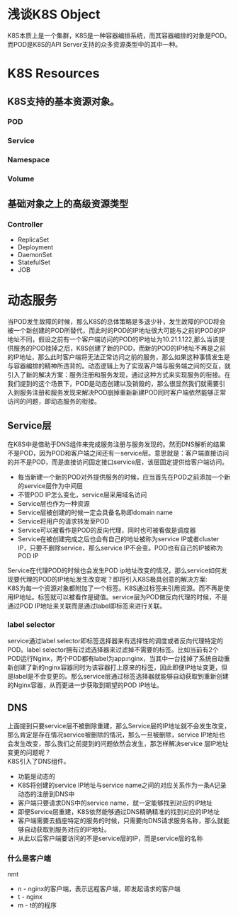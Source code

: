 # 浅谈K8S Object
K8S本质上是一个集群，K8S是一种容器编排系统，而其容器编排的对象是POD。而POD是K8S的API Server支持的众多资源类型中的其中一种。

# K8S Resources
## K8S支持的基本资源对象。
### POD

### Service

### Namespace

### Volume

## 基础对象之上的高级资源类型

### Controller
* ReplicaSet
* Deployment
* DaemonSet
* StatefulSet
* JOB

# 动态服务
当POD发生故障的时候，那么K8S的总体策略是多退少补，发生故障的POD将会被一个新创建的POD所替代，而此时的POD的IP地址很大可能与之前的POD的IP地址不同，假设之前有一个客户端访问的POD的IP地址为10.21.1.122,那么当该提供服务的POD挂掉之后，K8S创建了新的POD，而新的POD的IP地址不再是之前的IP地址，那么此时客户端将无法正常访问之前的服务，那么如果这种事情发生是与容器编排的精神所违背的。动态逻辑上为了实现客户端与服务端之间的交互，就引入了新的解决方案：服务注册和服务发现，通过这种方式来实现服务的衔接。在我们提到的这个场景下，POD是动态创建以及销毁的，那么很显然我们就需要引入到服务注册和服务发现来解决POD崩掉重新新建POD同时客户端依然能够正常访问的问题，即动态服务的衔接。
<br>
## Service层
在K8S中是借助于DNS组件来完成服务注册与服务发现的。然而DNS解析的结果不是POD，因为POD和客户端之间还有一service层。意思就是：客户端直接访问的并不是POD，而是直接访问固定接口service层，该层固定提供给客户端访问。
* 每当新建一个新的POD对外提供服务的时候，应当首先在POD之前添加一个新的service层作为中间层
* 不管POD IP怎么变化，service层采用域名访问
* Service层也作为一种资源
* Service层被创建的时候一定会具备名称即domain name
* Service将用户的请求转发至POD
* Service可以被看作是POD的反向代理，同时也可被看做是调度器
* Service在被创建完成之后也会有自己的地址被称为service IP或者cluster IP，只要不删除service，那么service IP不会变。POD也有自己的IP被称为POD IP

Service在代理POD的时候也会发生POD ip地址改变的情况，那么service如何发现要代理的POD的IP地址发生改变呢？即将引入K8S极具创意的解决方案:
<br>
K8S为每一个资源对象都附加了一个标签。K8S通过标签来引用资源。而不再是使用IP地址。标签就可以被看作是键值。service层为POD做反向代理的时候，不是通过POD IP地址来关联而是通过label即标签来进行关联。

### label selector
service通过label selector即标签选择器来有选择性的调度或者反向代理特定的POD。label selector拥有过滤选择器来过滤掉不需要的标签。比如当前有2个POD运行Nginx，两个POD都有label为app:nginx，当其中一台挂掉了系统自动重新创建了新的nginx容器同时为该容器打上原来的标签，因此即便IP地址变更，但是label是不会变更的。那么service层通过标签选择器就能够自动获取到重新创建的Nginx容器，从而更进一步获取到期望的POD IP地址。

## DNS
上面提到只要service层不被删除重建，那么Service层的IP地址就不会发生改变，那么肯定是存在情况service被删除的情况，那么一旦被删除，service IP地址也会发生改变，那么我们之前提到的问题依然会发生，那怎样解决service 层IP地址变更的问题呢？
<br>
K8S引入了DNS组件。
* 功能是动态的
* K8S将创建的service IP地址与service name之间的对应关系作为一条A记录动态的注册到DNS中
* 客户端只要请求DNS中的service name，就一定能够找到对应的IP地址
* 即便Service层重建，K8S依然能够通过DNS精确精准的找到对应的IP地址
* 客户端需要去插座特定的服务的时候，只需要向DNS请求服务名称，那么就能够自动获取到服务对应的IP地址。
* 从此以后客户端要访问的不是service层的IP，而是service层的名称

### 什么是客户端
nmt
* n - nginx的客户端，表示远程客户端，即发起请求的客户端
* t - nginx
* m - t的的程序













